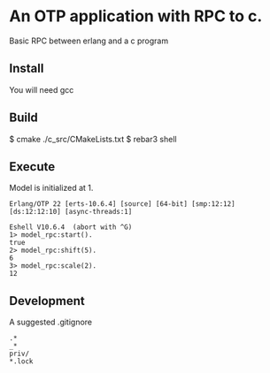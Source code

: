 An OTP application with RPC to c.
======
Basic RPC between erlang and a c program

Install
------
You will need gcc

Build
------
$ cmake ./c_src/CMakeLists.txt
$ rebar3 shell

Execute
------

Model is initialized at 1.

```
Erlang/OTP 22 [erts-10.6.4] [source] [64-bit] [smp:12:12] [ds:12:12:10] [async-threads:1]

Eshell V10.6.4  (abort with ^G)
1> model_rpc:start().
true
2> model_rpc:shift(5).
6
3> model_rpc:scale(2).
12

```

Development
------
A suggested .gitignore
```
.*
_*
priv/
*.lock
```

